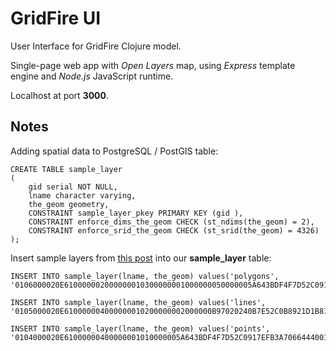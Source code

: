 # GridFire UI 

User Interface for GridFire Clojure model.

Single-page web app with *Open Layers* map, using *Express* template engine and *Node.js* JavaScript runtime. 

Localhost at port **3000**. 

## Notes 

Adding spatial data to PostgreSQL / PostGIS table: 

```
CREATE TABLE sample_layer
(
    gid serial NOT NULL,
    lname character varying,
    the_geom geometry,
    CONSTRAINT sample_layer_pkey PRIMARY KEY (gid ),
    CONSTRAINT enforce_dims_the_geom CHECK (st_ndims(the_geom) = 2),
    CONSTRAINT enforce_srid_the_geom CHECK (st_srid(the_geom) = 4326)
);
```

Insert sample layers from [this post](http://denelius.com/ol3-node-postgis/) into our **sample_layer** table: 

```
INSERT INTO sample_layer(lname, the_geom) values('polygons', '0106000020E610000002000000010300000001000000050000005A643BDF4F7D52C0917EFB3A70664440D712F241CF7E52C05F07CE19516244405F07CE19517E52C08BFD65F7E4614440696FF085C97C52C0F5B9DA8AFD6544405A643BDF4F7D52C0917EFB3A70664440010300000001000000040000005A643BDF4F7D52C0917EFB3A706644405F07CE19517E52C08BFD65F7E4614440696FF085C97C52C0F5B9DA8AFD6544405A643BDF4F7D52C0917EFB3A70664440');
 
INSERT INTO sample_layer(lname, the_geom) values('lines', '0105000020E610000004000000010200000002000000B97020240B7E52C0B8921D1B81644440EF552B137E7D52C0D5E76A2BF66344400102000000020000000F9C33A2B47D52C053793BC2696544409352D0ED257D52C03ECBF3E0EE644440010200000002000000EE08A7052F7E52C01CEBE2361A644440367689EAAD7D52C00F0BB5A679634440010200000002000000CA54C1A8A47E52C01092054CE06244402E56D4601A7E52C083DDB06D51624440');
 
INSERT INTO sample_layer(lname, the_geom) values('points', '0104000020E61000000400000001010000005A643BDF4F7D52C0917EFB3A706644400101000000696FF085C97C52C0F5B9DA8AFD65444001010000005F07CE19517E52C08BFD65F7E46144400101000000D712F241CF7E52C05F07CE1951624440');
```